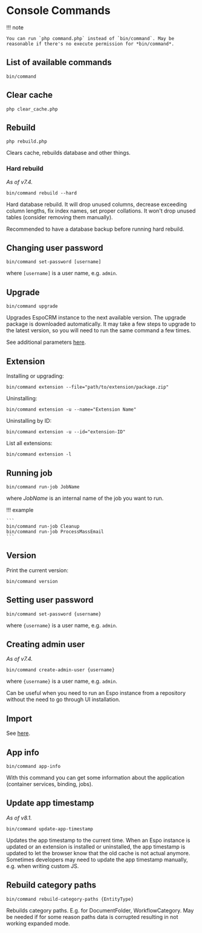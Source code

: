 # Console Commands

!!! note

    You can run `php command.php` instead of `bin/command`. May be reasonable if there's no execute permission for *bin/command*.

## List of available commands

```
bin/command
```

## Clear cache

```
php clear_cache.php
```

## Rebuild

```
php rebuild.php
```

Clears cache, rebuilds database and other things.

### Hard rebuild

*As of v7.4.*

```
bin/command rebuild --hard
```

Hard database rebuild. It will drop unused columns, decrease exceeding column lengths, fix index names, set proper collations. It won't drop unused tables (consider removing them manually).

Recommended to have a database backup before running hard rebuild.

## Changing user password

```
bin/command set-password [username]
```

where `[username]` is a user name, e.g. `admin`.

## Upgrade

```
bin/command upgrade
```

Upgrades EspoCRM instance to the next available version. The upgrade package is downloaded automatically. It may take a few steps to upgrade to the latest version, so you will need to run the same command a few times.

See additional parameters [here](upgrading.md#additional-parameters).

## Extension

Installing or upgrading:

```
bin/command extension --file="path/to/extension/package.zip"
```

Uninstalling:

```
bin/command extension -u --name="Extension Name"
```

Uninstalling by ID:

```
bin/command extension -u --id="extension-ID"
```

List all extensions:

```
bin/command extension -l
```

## Running job

```
bin/command run-job JobName
```

where *JobName* is an internal name of the job you want to run.

!!! example

    ```
    bin/command run-job Cleanup
    bin/command run-job ProcessMassEmail
    ```

## Version

Print the current version:

```
bin/command version
```

## Setting user password

```
bin/command set-password {username}
```

where `{username}` is a user name, e.g. `admin`.

## Creating admin user

*As of v7.4.*

```
bin/command create-admin-user {username}
```

where `{username}` is a user name, e.g. `admin`.

Can be useful when you need to run an Espo instance from a repository without the need to go through UI installation.

## Import

See [here](import.md#console-commands).

## App info

```
bin/command app-info
```

With this command you can get some information about the application (container services, binding, jobs).

## Update app timestamp

*As of v8.1.*

```
bin/command update-app-timestamp
```

Updates the app timestamp to the current time. When an Espo instance is updated or an extension is installed or uninstalled, the app timestamp is updated to let the browser know that the old cache is not actual anymore. Sometimes developers may need to update the app timestamp manually, e.g. when writing custom JS.

## Rebuild category paths

```
bin/command rebuild-category-paths {EntityType}
```

Rebuilds category paths. E.g. for DocumentFolder, WorkflowCategory. May be needed if for some reason paths data is corrupted resulting in not working expanded mode.
